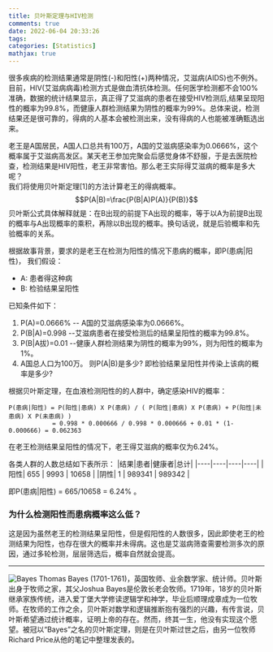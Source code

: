 ```yaml
---
title: 贝叶斯定理与HIV检测
comments: true
date: 2022-06-04 20:33:26
tags:
categories: [Statistics]
mathjax: true
---
```

很多疾病的检测结果通常是阴性(-)和阳性(+)两种情况，艾滋病(AIDS)也不例外。目前，HIV(艾滋病病毒)检测方式是做血清抗体检测。任何医学检测都不会100%准确，数据的统计结果显示，真正得了艾滋病的患者在接受HIV检测后,结果呈现阳性的概率为99.8%，而健康人群检测结果为阴性的概率为99%。总体来说，检测结果还是很可靠的，得病的人基本会被检测出来，没有得病的人也能被准确甄选出来。
<!--more-->  
老王是A国居民，A国人口总共有100万，A国的艾滋病感染率为0.0666%，这个概率属于艾滋病高发区。某天老王参加完聚会后感觉身体不舒服，于是去医院检查，检测结果是HIV阳性，老王非常害怕。那么老王实际得艾滋病的概率是多大呢？  
我们将使用贝叶斯定理[1]的方法计算老王的得病概率。
$$P(A|B)=\frac{P(B|A)P(A)}{P(B)}$$
贝叶斯公式具体解释就是：在B出现的前提下A出现的概率，等于以A为前提B出现的概率与A出现概率的乘积，再除以B出现的概率。换句话说，就是后验概率和先验概率的关系。

根据故事背景，要求的是老王在检测为阳性的情况下患病的概率，即P(患病|阳性)，
我们假设：
* A: 患者得这种病
* B: 检验结果呈阳性

已知条件如下：
1. P(A)=0.0666% -- A国的艾滋病感染率为0.0666%。
2. P(B|A)=0.998 --艾滋病患者在接受检测后的结果呈阳性的概率为99.8%。
3. P(B|A拔)=0.01 --健康人群检测结果为阴性的概率为99%，则为阳性的概率为1%。
4. A国总人口为100万。
则P(A|B)是多少? 即检验结果呈阳性并传染上该病的概率是多少?

根据贝叶斯定理，在血液检测阳性的的人群中，确定感染HIV的概率：
```
P(患病|阳性) = P(阳性|患病) X P(患病) / ( P(阳性|患病) X P(患病) + P(阳性|未患病) X P(未患病) )
            = 0.998 * 0.000666 / 0.998 * 0.000666 + 0.01 * (1-0.000666) = 0.062363
```
在老王检测结果呈阳性的情况下，老王得艾滋病的概率仅为6.24%。

各类人群的人数总结如下表所示：
|结果|患者|健康者|总计|
|----|----|----|----|
|阳性| 655 | 9993 | 10658 |
|阴性| 1 | 989341 | 989342 |

即P(患病|阳性) = 665/10658 = 6.24% 。

### 为什么检测阳性而患病概率这么低？  
这是因为虽然老王的检测结果呈阳性，但是假阳性的人数很多，因此即使老王的检测结果为阳性，也存在很大的概率并未得病。这也是艾滋病筛查需要检测多次的原因，通过多轮检测，层层筛选后，概率自然就会提高。

-----
![Bayes](http://www.ligene.cn/images/bayes.jpg)
Thomas Bayes (1701-1761)，英国牧师、业余数学家、统计师。贝叶斯出身于牧师之家，其父Joshua Bayes是伦敦长老会牧师。1719年，18岁的贝叶斯继承家族传统，进入爱丁堡大学修读逻辑学和神学，毕业后顺理成章成为一位牧师。在牧师的工作之余，贝叶斯对数学和逻辑推断抱有强烈的兴趣，有传言说，贝叶斯希望通过统计概率，证明上帝的存在。然而，终其一生，他没有实现这个愿望。被冠以“Bayes”之名的贝叶斯定理，则是在贝叶斯过世之后，由另一位牧师Richard Price从他的笔记中整理发表的。
